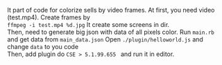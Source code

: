 It part of code for colorize sells by video frames.
At first, you need video (test.mp4). Create frames by <br>
`ffmpeg -i test.mp4 %d.jpg`
It create some screens in dir. <br>
Then, need to generate big json with data of all pixels color. Run `main.rb` and get data from `main_data.json`
Open `./plugin/helloworld.js` and change `data` to you code<br>
Then, add plugin do `CSE > 5.1.99.655 ` and run it in editor.

